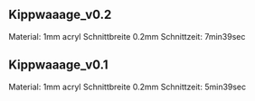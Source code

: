 
Kippwaaage_v0.2
---------------

Material: 1mm acryl
Schnittbreite 0.2mm
Schnittzeit: 7min39sec


Kippwaaage_v0.1
---------------

Material: 1mm acryl
Schnittbreite 0.2mm
Schnittzeit: 5min39sec

